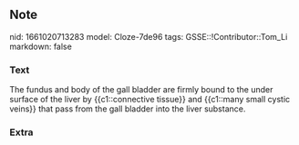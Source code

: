 ## Note
nid: 1661020713283
model: Cloze-7de96
tags: GSSE::!Contributor::Tom_Li
markdown: false

### Text
<div>
  The fundus and body of the gall bladder are firmly bound to the
  under surface of the liver by {{c1::connective tissue}} and
  {{c1::many small cystic veins}} that pass from the gall bladder
  into the liver substance.
</div>

### Extra

